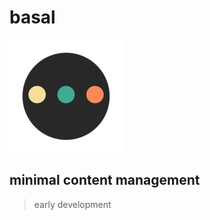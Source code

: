 # basal
![](public/images/icons/apple-touch-icon.png)
## minimal content management
> early development
